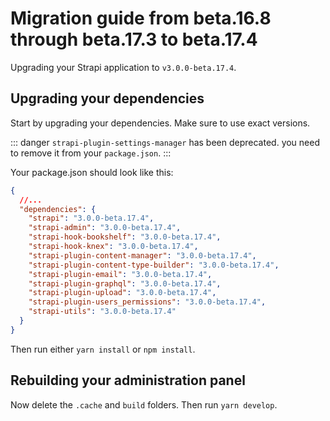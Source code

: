 # Migration guide from beta.16.8 through beta.17.3 to beta.17.4

Upgrading your Strapi application to `v3.0.0-beta.17.4`.

## Upgrading your dependencies

Start by upgrading your dependencies. Make sure to use exact versions.

::: danger
`strapi-plugin-settings-manager` has been deprecated. you need to remove it from your `package.json`.
:::

Your package.json should look like this:

```json
{
  //...
  "dependencies": {
    "strapi": "3.0.0-beta.17.4",
    "strapi-admin": "3.0.0-beta.17.4",
    "strapi-hook-bookshelf": "3.0.0-beta.17.4",
    "strapi-hook-knex": "3.0.0-beta.17.4",
    "strapi-plugin-content-manager": "3.0.0-beta.17.4",
    "strapi-plugin-content-type-builder": "3.0.0-beta.17.4",
    "strapi-plugin-email": "3.0.0-beta.17.4",
    "strapi-plugin-graphql": "3.0.0-beta.17.4",
    "strapi-plugin-upload": "3.0.0-beta.17.4",
    "strapi-plugin-users_permissions": "3.0.0-beta.17.4",
    "strapi-utils": "3.0.0-beta.17.4"
  }
}
```

Then run either `yarn install` or `npm install`.

## Rebuilding your administration panel

Now delete the `.cache` and `build` folders. Then run `yarn develop`.
